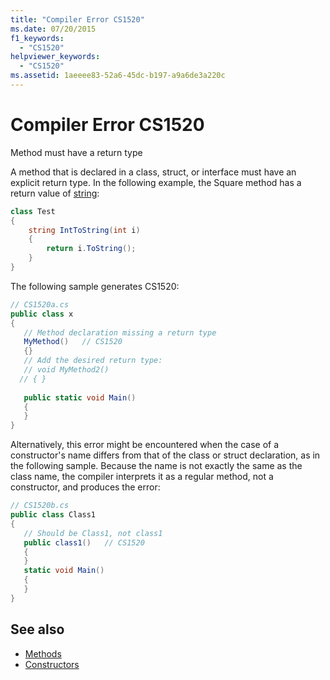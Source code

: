 ```yaml
---
title: "Compiler Error CS1520"
ms.date: 07/20/2015
f1_keywords: 
  - "CS1520"
helpviewer_keywords: 
  - "CS1520"
ms.assetid: 1aeeee83-52a6-45dc-b197-a9a6de3a220c
---
```

# Compiler Error CS1520
Method must have a return type  
  
 A method that is declared in a class, struct, or interface must have an explicit return type. In the following example, the Square method has a return value of [string](../../csharp/language-reference/keywords/string.md):  
  
```csharp  
class Test  
{  
    string IntToString(int i)  
    {  
        return i.ToString();  
    }  
}  
```  
  
 The following sample generates CS1520:  
  
```csharp  
// CS1520a.cs  
public class x  
{  
   // Method declaration missing a return type  
   MyMethod()   // CS1520     
   {}  
   // Add the desired return type:  
   // void MyMethod2()  
  // { }  
  
   public static void Main()  
   {  
   }  
}  
```  
  
 Alternatively, this error might be encountered when the case of a constructor's name differs from that of the class or struct declaration, as in the following sample. Because the name is not exactly the same as the class name, the compiler interprets it as a regular method, not a constructor, and produces the error:  
  
```csharp  
// CS1520b.cs  
public class Class1  
{  
   // Should be Class1, not class1  
   public class1()   // CS1520  
   {  
   }  
   static void Main()  
   {  
   }  
}  
```  
  
## See also

- [Methods](../../csharp/programming-guide/classes-and-structs/methods.md)
- [Constructors](../../csharp/programming-guide/classes-and-structs/constructors.md)
